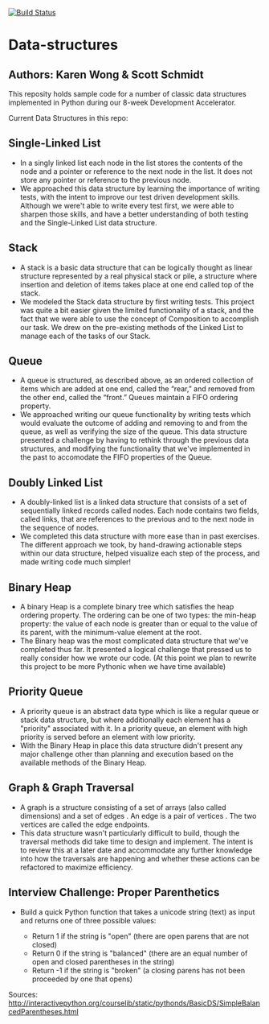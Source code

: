 [![Build Status](https://travis-ci.org/kaka0525/data-structures.svg?branch=master)](https://travis-ci.org/kaka0525/data-structures)

# Data-structures
## Authors: Karen Wong & Scott Schmidt

This reposity holds sample code for a number of classic data structures implemented in Python during our 8-week Development Accelerator.

Current Data Structures in this repo:

## Single-Linked List
  * In a singly linked list each node in the list stores the contents of the node and a pointer or reference to the next node in the list. It does not store any pointer or reference to the previous node.
  * We approached this data structure by learning the importance of writing tests, with the intent to improve our test driven development skills. Although we were't able to write every test first, we were able to sharpen those skills, and have a better understanding of both testing and the Single-Linked List data structure.

## Stack
  * A stack is a basic data structure that can be logically thought as linear structure represented by a real physical stack or pile, a structure where insertion and deletion of items takes place at one end called top of the stack.
  * We modeled the Stack data structure by first writing tests. This project was quite a bit easier given the limited functionality of a stack, and the fact that we were able to use the concept of Composition to accomplish our task. We drew on the pre-existing methods of the Linked List to manage each of the tasks of our Stack.

## Queue
  * A queue is structured, as described above, as an ordered collection of items which are added at one end, called the “rear,” and removed from the other end, called the “front.” Queues maintain a FIFO ordering property.
  * We approached writing our queue functionality by writing tests which would evaluate the outcome of adding and removing to and from the queue, as well as verifying the size of the queue. This data structure presented a challenge by having to rethink through the previous data structures, and modifying the functionality that we've implemented in the past to accomodate the FIFO properties of the Queue.

## Doubly Linked List
  * A doubly-linked list is a linked data structure that consists of a set of sequentially linked records called nodes. Each node contains two fields, called links, that are references to the previous and to the next node in the sequence of nodes.
  * We completed this data structure with more ease than in past exercises. The different approach we took, by hand-drawing actionable steps within our data structure, helped visualize each step of the process, and made writing code much simpler!

## Binary Heap
  * A binary Heap is a complete binary tree which satisfies the heap ordering property. The ordering can be one of two types: the min-heap property: the value of each node is greater than or equal to the value of its parent, with the minimum-value element at the root.
  * The Binary heap was the most complicated data structure that we've completed thus far. It presented a logical challenge that pressed us to really consider how we wrote our code.
  (At this point we plan to rewrite this project to be more Pythonic when we have time available)

## Priority Queue
  * A priority queue is an abstract data type which is like a regular queue or stack data structure, but where additionally each element has a "priority" associated with it. In a priority queue, an element with high priority is served before an element with low priority.
  * With the Binary Heap in place this data structure didn't present any major challenge other than planning and execution based on the available methods of the Binary Heap.

## Graph & Graph Traversal
  * A graph is a structure consisting of a set of arrays (also called dimensions) and a set of edges . An edge is a pair of vertices . The two vertices are called the edge endpoints.
  * This data structure wasn't particularly difficult to build, though the traversal methods did take time to design and implement. The intent is to review this at a later date and accommodate any further knowledge into how the traversals are happening and whether these actions can be refactored to maximize efficiency.


## Interview Challenge: Proper Parenthetics
  * Build a quick Python function that takes a unicode string (text) as input and returns one of three possible values:

    * Return 1 if the string is "open" (there are open parens that are not closed)
    * Return 0 if the string is "balanced" (there are an equal number of open and closed parentheses in the string)
    * Return -1 if the string is "broken" (a closing parens has not been proceeded by one that opens)


Sources: http://interactivepython.org/courselib/static/pythonds/BasicDS/SimpleBalancedParentheses.html
